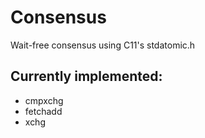 Consensus
=========

Wait-free consensus using C11's stdatomic.h

Currently implemented:
-----
- cmpxchg
- fetchadd
- xchg
